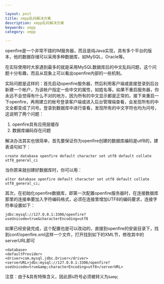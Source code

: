 ```yaml
---

layout: post
title: xmpp乱码解决方案
description: xmpp乱码解决方案
keywords: xmpp
category: xmpp

---
```


openfire是一个非常不错的IM服务器，而且是纯Java实现，具有多个平台的版本，他的数据存储可以采用多种数据库，如MySQL，Oracle等。 

在实际使用时大家遇到最多的就是采用MySQL数据库后的中文乱码问题，这个问题十分有趣，而且从现象上可以看出openfire内部的一些机制。 

实际问题是这样的：首先启动openfire服务器，然后利用客户端或直接登录到后台新建一个帐户，为该帐户指定一些中文的属性，如姓名等。如果不重启服务器，你永远不会觉得有什么不对的地方，因为所有的中文显示都是正常的。接下来重启一下openfire，再用建立的帐号登录客户端或进入后台管理端查看，会发现所有的中文全都变成了问号。登录到数据库中进行查看，发现所有的中文字符也均为问号，这说明了两个问题：

1. openfire具有应用层缓存
2. 数据库编码存在问题

解决办法其实也很简单，首先要保证你为openfire创建的数据库编码是utf8的，建表语句如下：

	create database openfire default character set utf8 default collate utf8_general_ci

当你原来就创建好数据库时，你可以用：

 	alter database openfire default character set utf8 default collate utf8_general_ci;

 

其次，在初始化openfire数据库，即第一次配置openfire服务器时，在连接数据库那里的连接串要加入字符编码格式，必须在连接里增加UTF8的编码要求，连接字符串设置如下：

	jdbc:mysql://127.0.0.1:3306/openfire?useUnicode=true&characterEncoding=utf8

如果已经安装完成，这个配置也是可以改动的，直接到openfire的安装目录下，找到conf/openfire.xml这样一个文件，打开找到如下的XML节，修改其中的serverURL即可

	<database>
	<defaultProvider>
	<driver>com.mysql.jdbc.Driver</driver>
	<serverURL>jdbc:mysql://127.0.0.1:3306/openfire?useUnicode=true&amp;characterEncoding=utf8</serverURL>

注意：由于&具有特殊含义，因此原`&`符号必须被转义为`&amp`;

